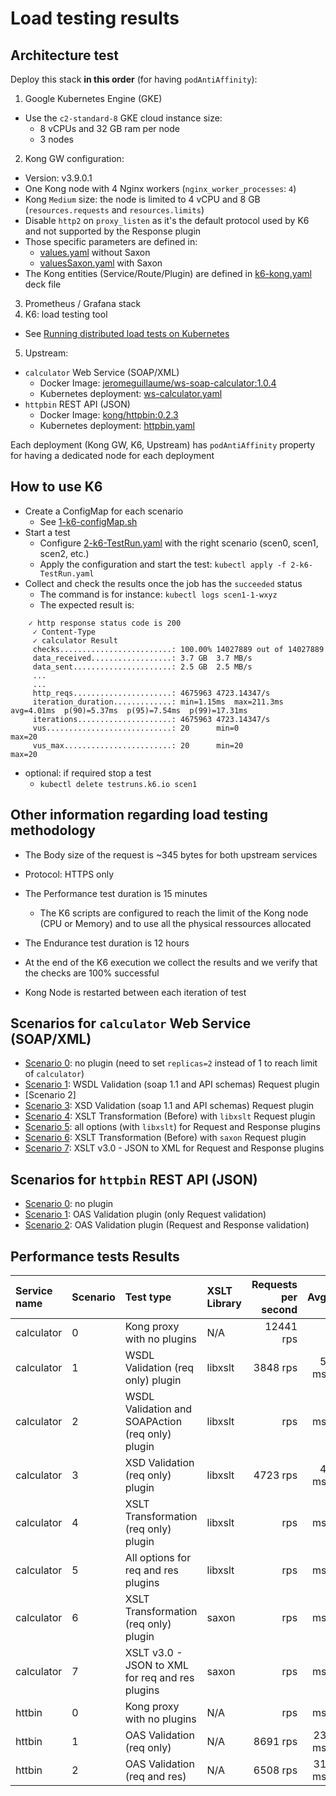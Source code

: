 # Load testing results

## Architecture test
Deploy this stack **in this order** (for having `podAntiAffinity`):
1) Google Kubernetes Engine (GKE)
  - Use the `c2-standard-8` GKE cloud instance size:
    - 8 vCPUs and 32 GB ram per node
    - 3 nodes
2) Kong GW configuration:
  - Version: v3.9.0.1
  - One Kong node with 4 Nginx workers (`nginx_worker_processes`: `4`)
  - Kong `Medium` size: the node is limited to 4 vCPU and 8 GB (`resources.requests` and `resources.limits`)
  - Disable `http2` on `proxy_listen` as it's the default protocol used by K6 and not supported by the Response plugin
  - Those specific parameters are defined in:
    - [values.yaml](/loadtest/k6/0-init/cp-gke/values.yaml) without Saxon
    - [valuesSaxon.yaml](/loadtest/k6/0-init/cp-gke/valuesSaxon.yaml) with Saxon
  - The Kong entities (Service/Route/Plugin) are defined in [k6-kong.yaml](/loadtest/k6/0-init/6-kong.yaml) deck file
3) Prometheus / Grafana stack
4) K6: load testing tool
  - See [Running distributed load tests on Kubernetes](https://grafana.com/blog/2022/06/23/running-distributed-load-tests-on-kubernetes/)
5) Upstream:
  - `calculator` Web Service (SOAP/XML)
    - Docker Image: [jeromeguillaume/ws-soap-calculator:1.0.4](https://hub.docker.com/r/jeromeguillaume/ws-soap-calculator)
    - Kubernetes deployment: [ws-calculator.yaml](loadtest/k6/ws-calculator.yaml)    
  - `httpbin` REST API (JSON)
    - Docker Image: [kong/httpbin:0.2.3](https://hub.docker.com/r/kong/httpbin)
    - Kubernetes deployment: [httpbin.yaml](loadtest/k6/0-init/httpbin.yaml)

Each deployment (Kong GW, K6, Upstream) has `podAntiAffinity` property for having a dedicated node for each deployment

## How to use K6
- Create a ConfigMap for each scenario
  - See [1-k6-configMap.sh](/loadtest/k6/1-k6-configMap.sh)
- Start a test
  - Configure [2-k6-TestRun.yaml](/loadtest/k6/2-k6-TestRun.yaml) with the right scenario (scen0, scen1, scen2, etc.)
  - Apply the configuration and start the test: `kubectl apply -f 2-k6-TestRun.yaml`
- Collect and check the results once the job has the `succeeded` status
  -  The command is for instance: `kubectl logs scen1-1-wxyz`
  - The expected result is:
```
    ✓ http response status code is 200
     ✓ Content-Type
     ✓ calculator Result
     checks.........................: 100.00% 14027889 out of 14027889
     data_received..................: 3.7 GB  3.7 MB/s
     data_sent......................: 2.5 GB  2.5 MB/s
     ...     
     ...
     http_reqs......................: 4675963 4723.14347/s
     iteration_duration.............: min=1.15ms  max=211.3ms  avg=4.01ms  p(90)=5.37ms  p(95)=7.54ms  p(99)=17.31ms
     iterations.....................: 4675963 4723.14347/s
     vus............................: 20      min=0                    max=20
     vus_max........................: 20      min=20                   max=20
```
- optional: if required stop a test
  - `kubectl delete testruns.k6.io scen1`

## Other information regarding load testing methodology
- The Body size of the request is ~345 bytes for both upstream services
- Protocol: HTTPS only
- The Performance test duration is 15 minutes
  - The K6 scripts are configured to reach the limit of the Kong node (CPU or Memory) and to use all the physical ressources allocated
- The Endurance test duration is 12 hours
- At the end of the K6 execution we collect the results and we verify that the checks are 100% successful
  
- Kong Node is restarted between each iteration of test

## Scenarios for `calculator` Web Service (SOAP/XML)
- [Scenario 0](/loadtest/k6/scen0.js): no plugin (need to set `replicas=2` instead of 1 to reach limit of `calculator`)
- [Scenario 1](/loadtest/k6/scen1.js): WSDL Validation (soap 1.1 and API schemas) Request plugin
- [Scenario 2]
- [Scenario 3](/loadtest/k6/scen3.js): XSD Validation (soap 1.1 and API schemas) Request plugin
- [Scenario 4](/loadtest/k6/scen4.js): XSLT Transformation (Before) with `libxslt` Request plugin
- [Scenario 5](/loadtest/k6/scen5.js): all options (with `libxslt`) for Request and Response plugins 
- [Scenario 6](/loadtest/k6/scen6.js): XSLT Transformation (Before) with `saxon` Request plugin
- [Scenario 7](/loadtest/k6/scen7.js): XSLT v3.0 - JSON to XML for Request and Response plugins

## Scenarios for `httpbin` REST API (JSON)
- [Scenario 0](/loadtest/k6/scenhttpbin0.js): no plugin
- [Scenario 1](/loadtest/k6/scenhttpbin1.js): OAS Validation plugin (only Request validation)
- [Scenario 2](/loadtest/k6/scenhttpbin2.js): OAS Validation plugin (Request and Response validation)

## Performance tests Results
|Service name|Scenario|Test type|XSLT Library|Requests per second|Avg|p95|p99 |Kong Linux Memory|Data Sent|Data Received
|:--|:--|:--|:--|--:|--:|--:|--:|--:|--:|--:|
|calculator|0|Kong proxy with no plugins|N/A|12441 rps||||||
|calculator|1|WSDL Validation (req only) plugin|libxslt|3848 rps|5 ms|8 ms|23 ms|2.4 Gib|2 GB|3 GB
|calculator|2|WSDL Validation and SOAPAction (req only) plugin|libxslt| rps| ms| ms| ms| Gib| GB| GB
|calculator|3|XSD Validation (req only) plugin|libxslt|4723 rps|4 ms|8 ms|17 ms|2.4 Gib|2.5 GB|3 GB
|calculator|4|XSLT Transformation (req only) plugin|libxslt|rps| ms| ms| ms| Gib| GB| GB
|calculator|5|All options for req and res plugins|libxslt|rps|ms|ms| ms| Gib| GB| GB
|calculator|6|XSLT Transformation (req only) plugin|saxon| rps| ms| ms| ms| Gib| GB| GB
|calculator|7|XSLT v3.0 - JSON to XML for req and res plugins|saxon|rps|ms|ms| ms| Gib| GB| GB
|httbin|0|Kong proxy with no plugins|N/A| rps| ms| ms| ms| Gib|
|httbin|1|OAS Validation (req only)|N/A|8691 rps|23 ms|63 ms|92 ms|0.9 Gib|
|httbin|2|OAS Validation (req and res)|N/A|6508 rps|31 ms|99 ms|144 ms|0.9 Gib|